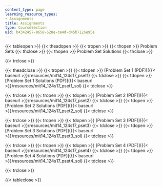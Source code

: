```yaml
---
content_type: page
learning_resource_types:
- Assignments
title: Assignments
type: CourseSection
uid: b4342457-8658-628e-ce4d-d45b7126e95e
---
```


{{< tableopen >}}
{{< theadopen >}}
{{< tropen >}}
{{< thopen >}}
Problem Sets
{{< thclose >}}
{{< thopen >}}
Problem Set Solutions
{{< thclose >}}

{{< trclose >}}

{{< theadclose >}}
{{< tropen >}}
{{< tdopen >}}
[Problem Set 1 (PDF)]({{< baseurl >}}/resources/mit14_124s17_pset1)
{{< tdclose >}}
{{< tdopen >}}
[Problem Set 1 Solutions (PDF)]({{< baseurl >}}/resources/mit14_124s17_pset1_sol)
{{< tdclose >}}

{{< trclose >}}
{{< tropen >}}
{{< tdopen >}}
[Problem Set 2 (PDF)]({{< baseurl >}}/resources/mit14_124s17_pset2)
{{< tdclose >}}
{{< tdopen >}}
[Problem Set 2 Solutions (PDF)]({{< baseurl >}}/resources/mit14_124s17_pset2_sol)
{{< tdclose >}}

{{< trclose >}}
{{< tropen >}}
{{< tdopen >}}
[Problem Set 3 (PDF)]({{< baseurl >}}/resources/mit14_124s17_pset3)
{{< tdclose >}}
{{< tdopen >}}
[Problem Set 3 Solutions (PDF)]({{< baseurl >}}/resources/mit14_124s17_pset3_sol)
{{< tdclose >}}

{{< trclose >}}
{{< tropen >}}
{{< tdopen >}}
[Problem Set 4 (PDF)]({{< baseurl >}}/resources/mit14_124s17_pset4)
{{< tdclose >}}
{{< tdopen >}}
[Problem Set 4 Solutions (PDF)]({{< baseurl >}}/resources/mit14_124s17_pset4_sol)
{{< tdclose >}}

{{< trclose >}}

{{< tableclose >}}